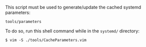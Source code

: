 This script must be used to generate/update the cached systemd parameters:

    tools/parameters

To do so, run this shell command while in the `systemd/` directory:

    $ vim -S ./tools/CacheParameters.vim
